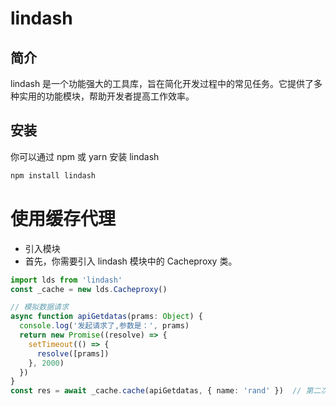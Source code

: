 # lindash

## 简介
lindash 是一个功能强大的工具库，旨在简化开发过程中的常见任务。它提供了多种实用的功能模块，帮助开发者提高工作效率。

## 安装
你可以通过 npm 或 yarn 安装 lindash

```bash
npm install lindash
```

# 使用缓存代理
- 引入模块
- 首先，你需要引入 lindash 模块中的 Cacheproxy 类。

```typescript
import lds from 'lindash'
const _cache = new lds.Cacheproxy()

// 模拟数据请求
async function apiGetdatas(prams: Object) {
  console.log('发起请求了,参数是：', prams)
  return new Promise((resolve) => {
    setTimeout(() => {
      resolve([prams])
    }, 2000)
  })
}
const res = await _cache.cache(apiGetdatas, { name: 'rand' })  // 第二次请求会直接返回缓存数据

```